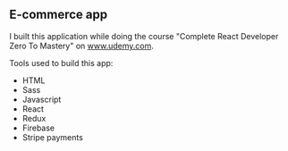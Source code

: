 
## E-commerce app
I built this application while doing the course "Complete React Developer Zero To Mastery" on www.udemy.com.

Tools used to build this app:
 * HTML
 * Sass
 * Javascript
 * React
 * Redux
 * Firebase
 * Stripe payments
